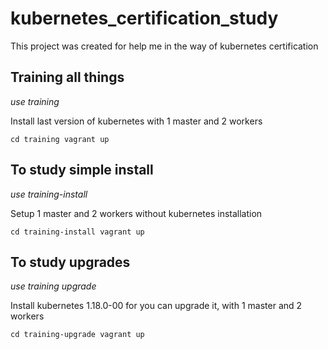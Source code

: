 # kubernetes_certification_study

This project was created for help me in the way of kubernetes certification

## Training all things
*use training*

Install last version of kubernetes with 1 master and 2 workers

`
cd training
vagrant up
`

## To study simple install
*use training-install*

Setup 1 master and 2 workers without kubernetes installation

`
cd training-install
vagrant up
`

## To study upgrades
*use training upgrade*

Install kubernetes 1.18.0-00 for you can upgrade it, with 1 master and 2 workers

`
cd training-upgrade
vagrant up
`
